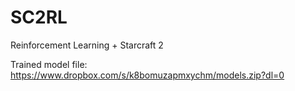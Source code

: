 # SC2RL
Reinforcement Learning + Starcraft 2

Trained model file: https://www.dropbox.com/s/k8bomuzapmxychm/models.zip?dl=0
